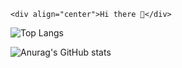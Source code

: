 ```
<div align="center">Hi there 👋</div>
```

  ![Top Langs](https://github-readme-stats.vercel.app/api/top-langs/?username=felipebetini&layout=compact&card_width=445&theme=nightowl&hide_border=true)


  ![Anurag's GitHub stats](https://github-readme-stats.vercel.app/api?username=felipebetini&hide=contribs&theme=nightowl&hide_border=true)

<!--
**Felipebetini/FelipeBetini** is a ✨ _special_ ✨ repository because its `README.md` (this file) appears on your GitHub profile.

Here are some ideas to get you started:

- 🔭 I’m currently working on ...
- 🌱 I’m currently learning ...
- 👯 I’m looking to collaborate on ...
- 🤔 I’m looking for help with ...
- 💬 Ask me about ...
- 📫 How to reach me: ...
- 😄 Pronouns: ...
- ⚡ Fun fact: ...
-->

<style>
.hi{
  margin-bottom: 100px;
  }  
</style>
